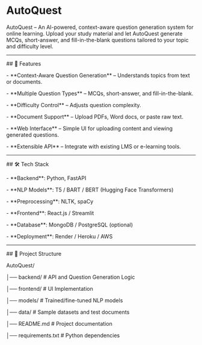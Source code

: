 # AutoQuest

AutoQuest – An AI-powered, context-aware question generation system for online learning. Upload your study material and let AutoQuest generate MCQs, short-answer, and fill-in-the-blank questions tailored to your topic and difficulty level.



---



\## 🚀 Features

\- \*\*Context-Aware Question Generation\*\* – Understands topics from text or documents.

\- \*\*Multiple Question Types\*\* – MCQs, short-answer, and fill-in-the-blank.

\- \*\*Difficulty Control\*\* – Adjusts question complexity.

\- \*\*Document Support\*\* – Upload PDFs, Word docs, or paste raw text.

\- \*\*Web Interface\*\* – Simple UI for uploading content and viewing generated questions.

\- \*\*Extensible API\*\* – Integrate with existing LMS or e-learning tools.



---



\## 🛠️ Tech Stack

\- \*\*Backend\*\*: Python, FastAPI

\- \*\*NLP Models\*\*: T5 / BART / BERT (Hugging Face Transformers)

\- \*\*Preprocessing\*\*: NLTK, spaCy

\- \*\*Frontend\*\*: React.js / Streamlit

\- \*\*Database\*\*: MongoDB / PostgreSQL (optional)

\- \*\*Deployment\*\*: Render / Heroku / AWS



---



\## 📂 Project Structure





AutoQuest/

│── backend/ # API and Question Generation Logic

│── frontend/ # UI Implementation

│── models/ # Trained/fine-tuned NLP models

│── data/ # Sample datasets and test documents

│── README.md # Project documentation

│── requirements.txt # Python dependencies



